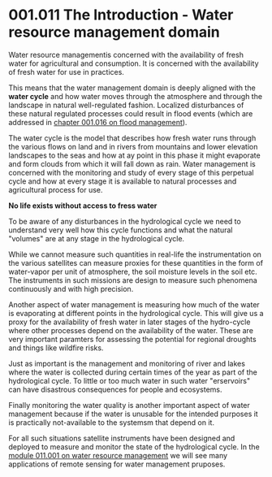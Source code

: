 # 001.011 The Introduction - Water resource management domain

Water resource managementis concerned with the availability of fresh water for agricultural and consumption. It is concerned with the availability of fresh water for use in practices. 

This means that the water management domain is deeply aligned with the **water cycle** and how water moves through the atmosphere and through the landscape in natural well-regulated fashion. Localized disturbances of these natural regulated processes could result in flood events (which are addressed in  [chapter 001.016 on flood management](./220927.001.016.02%20The%20Introduction%20%20Disaster%20-%20Flood%20mgt%20domain.md)).

The water cycle is the model that describes how fresh water runs through the various flows on land and in rivers from mountains and lower elevation landscapes to the seas and how at ay point in this phase it might evaporate and form clouds from which it will fall down as rain. Water management is concerned with the monitoring and study of every stage of this perpetual cycle and how at every stage it is available to natural processes and agricultural process for use. 

**No life exists without access to fress water**

To be aware of any disturbances in the hydrological cycle we need to understand very well how this cycle functions and what the natural "volumes" are at any stage in the hydrological cycle.

While we cannot measure such quantities in real-life the instrumentation on the various satellites can measure proxies for these quantities in the form of water-vapor per unit of atmosphere, the soil moisture levels in the soil etc. The instruments in such missions are design to measure such phenomena continuously and with high precision.

Another aspect of water management is measuring how much of the water is evaporating at different points in the hydrological cycle. This will give us a proxy for the availability of fresh water in later stages of the hydro-cycle where other processes depend on the availability of the water. These are very important paramters for assessing the potential for regional droughts and things like wildfire risks.

Just as important is the management and monitoring of river and lakes where the water is collected during certain times of the year as part of the hydrological cycle. To little or too much water in such water "erservoirs" can have disastrous consequences for people and ecosystems.

Finally monitoring the water quality is another important aspect of water management because if the water is unusable for the intended purposes it is practically not-available to the systemsm that depend on it.

For all such situations satellite instruments have been designed and deployed to measure and monitor the state of the hydrological cycle. In the [module 011.001 on water resource management](./220927.001.011%20The%20Introduction%20-%20Water%20resource%20management%20domain.md) we will see many applications of remote sensing for water management pruposes.
